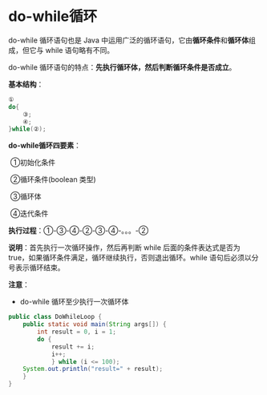 # do-while循环

do-while 循环语句也是 Java 中运用广泛的循环语句，它由**循环条件**和**循环体**组成，但它与 while 语句略有不同。

do-while 循环语句的特点：**先执行循环体，然后判断循环条件是否成立**。

**基本结构**：

```java
①
do{
	③;
	④;
}while(②);
```

**do-while循环四要素**：

​	①初始化条件

​	②循环条件(boolean 类型)

​	③循环体

​	④迭代条件

**执行过程**：①-③-④-②-③-④-。。。-②

**说明**：首先执行一次循环操作，然后再判断 while 后面的条件表达式是否为 true，如果循环条件满足，循环继续执行，否则退出循环。while 语句后必须以分号表示循环结束。

**注意**：

- do-while 循环至少执行一次循环体

```java
public class DoWhileLoop { 
    public static void main(String args[]) { 
        int result = 0, i = 1; 
        do { 
            result += i; 
            i++; 
            } while (i <= 100); 
    System.out.println("result=" + result); 
    } 
}
```
